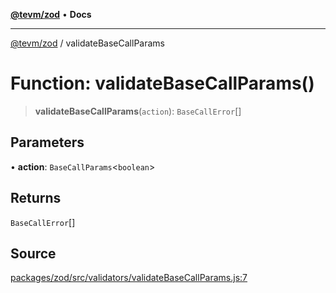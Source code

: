 [**@tevm/zod**](../README.md) • **Docs**

***

[@tevm/zod](../globals.md) / validateBaseCallParams

# Function: validateBaseCallParams()

> **validateBaseCallParams**(`action`): `BaseCallError`[]

## Parameters

• **action**: `BaseCallParams`\<`boolean`\>

## Returns

`BaseCallError`[]

## Source

[packages/zod/src/validators/validateBaseCallParams.js:7](https://github.com/evmts/tevm-monorepo/blob/main/packages/zod/src/validators/validateBaseCallParams.js#L7)
